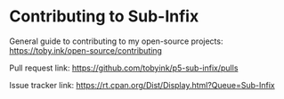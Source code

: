 # Contributing to Sub-Infix

General guide to contributing to my open-source projects:
https://toby.ink/open-source/contributing

Pull request link:
https://github.com/tobyink/p5-sub-infix/pulls

Issue tracker link:
https://rt.cpan.org/Dist/Display.html?Queue=Sub-Infix
